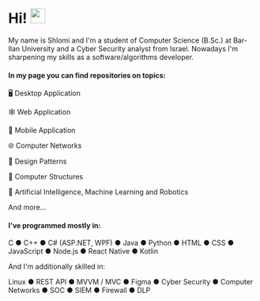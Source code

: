 # Hi! <img src="https://raw.githubusercontent.com/MartinHeinz/MartinHeinz/master/wave.gif" width="30px">

My name is Shlomi and I'm a student of Computer Science (B.Sc.) at Bar-Ilan University and a Cyber Security analyst from Israel.
Nowadays I'm sharpening my skills as a software/algorithms developer.

#### In my page you can find repositories on topics:

:desktop_computer: Desktop Application

:spider_web: Web Application

:iphone: Mobile Application

:globe_with_meridians: Computer Networks

:dizzy:	Design Patterns

:minidisc: Computer Structures

:robot:	Artificial Intelligence, Machine Learning and Robotics

And more...

#### I've programmed mostly in:

C ● C++ ● C# (ASP.NET, WPF) ● Java ● Python ● HTML ● CSS ● JavaScript ● Node.js ● React Native ● Kotlin

And I'm additionally skilled in:

Linux ● REST API ● MVVM / MVC ● Figma ● Cyber Security ● Computer Networks ● SOC ● SIEM ● Firewall ● DLP
